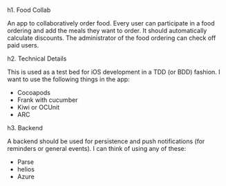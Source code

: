 h1. Food Collab

An app to collaboratively order food. Every user can participate in
a food ordering and add the meals they want to order. It should
automatically calculate discounts. The administrator of the food
ordering can check off paid users.

h2. Technical Details

This is used as a test bed for iOS development in a TDD (or BDD)
fashion. I want to use the following things in the app:

  * Cocoapods
  * Frank with cucumber
  * Kiwi or OCUnit
  * ARC
  
h3. Backend

A backend should be used for persistence and push notifications (for
reminders or general events). I can think of using any of these:

  * Parse
  * helios
  * Azure
